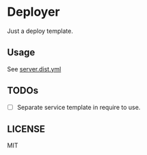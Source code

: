 # Deployer
Just a deploy template.

## Usage
See [server.dist.yml](server.dist.yml)

## TODOs
  - [ ] Separate service template in require to use.

## LICENSE
MIT
